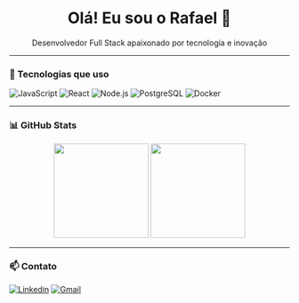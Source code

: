 <h1 align="center">Olá! Eu sou o Rafael 👋</h1>

<p align="center">
  Desenvolvedor Full Stack apaixonado por tecnologia e inovação
</p>

---

### 🧰 Tecnologias que uso

![JavaScript](https://img.shields.io/badge/-JavaScript-black?style=flat-square&logo=javascript)
![React](https://img.shields.io/badge/-React-black?style=flat-square&logo=react)
![Node.js](https://img.shields.io/badge/-Node.js-black?style=flat-square&logo=node.js)
![PostgreSQL](https://img.shields.io/badge/-PostgreSQL-black?style=flat-square&logo=postgresql)
![Docker](https://img.shields.io/badge/-Docker-black?style=flat-square&logo=docker)

---

### 📊 GitHub Stats

<div align="center">
  <img height="170em" src="https://github-readme-stats.vercel.app/api?username=seuusuario&show_icons=true&theme=dracula&count_private=true" />
  <img height="170em" src="https://github-readme-stats.vercel.app/api/top-langs/?username=seuusuario&layout=compact&langs_count=7&theme=dracula"/>
</div>

---

### 📫 Contato

[![Linkedin](https://img.shields.io/badge/-LinkedIn-blue?style=flat-square&logo=Linkedin&logoColor=white&link=https://www.linkedin.com/in/seuusuario/)](https://www.linkedin.com/in/seuusuario/)
[![Gmail](https://img.shields.io/badge/-Email-red?style=flat-square&logo=Gmail&logoColor=white&link=mailto:seuemail@gmail.com)](mailto:seuemail@gmail.com)

